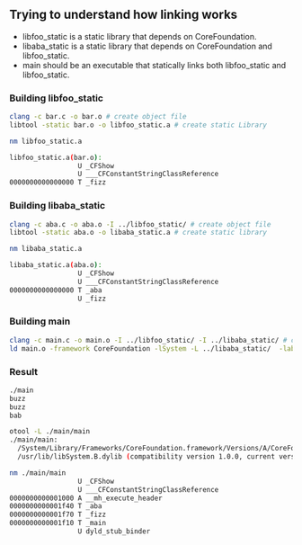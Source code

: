 ## Trying to understand how linking works

* libfoo_static is a static library that depends on CoreFoundation.
* libaba_static is a static library that depends on CoreFoundation and libfoo_static.
* main should be an executable that statically links both libfoo_static and libfoo_static.

### Building libfoo_static

```bash
clang -c bar.c -o bar.o # create object file
libtool -static bar.o -o libfoo_static.a # create static Library

nm libfoo_static.a

libfoo_static.a(bar.o):
                 U _CFShow
                 U ___CFConstantStringClassReference
0000000000000000 T _fizz
```

### Building libaba_static

```bash
clang -c aba.c -o aba.o -I ../libfoo_static/ # create object file
libtool -static aba.o -o libaba_static.a # create static library

nm libaba_static.a

libaba_static.a(aba.o):
                 U _CFShow
                 U ___CFConstantStringClassReference
0000000000000000 T _aba
                 U _fizz
```

### Building main

```bash
clang -c main.c -o main.o -I ../libfoo_static/ -I ../libaba_static/ # create object file
ld main.o -framework CoreFoundation -lSystem -L ../libaba_static/  -laba_static -L ../libfoo_static -lfoo_static -o main -macosx_version_min 10.11 # create binary
```

### Result

```bash
./main 
buzz
buzz
bab

otool -L ./main/main
./main/main:
  /System/Library/Frameworks/CoreFoundation.framework/Versions/A/CoreFoundation (compatibility version 150.0.0, current version 1258.1.0)
  /usr/lib/libSystem.B.dylib (compatibility version 1.0.0, current version 1226.10.1)

nm ./main/main
                 U _CFShow
                 U ___CFConstantStringClassReference
0000000000001000 A __mh_execute_header
0000000000001f40 T _aba
0000000000001f70 T _fizz
0000000000001f10 T _main
                 U dyld_stub_binder
```
